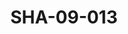 ---
pid: SHA-09-013
title: SHA-09-013
language: en
original_label: 
rights: Sharhabil Ahmed
location_of_original: Sharhabil Ahmed
photographer_or_studio: 
scanned_from: photograph 7.3 by 10.4
_date: '1964'
location: southern sudan
description: Sharhabil Ahmed
additional_notes: 
permission_display: 'yes'
on_server: 'no'
on_website: 'no'
permalink: /photopages/en/SHA-09-013.html
layout: photo-page
---